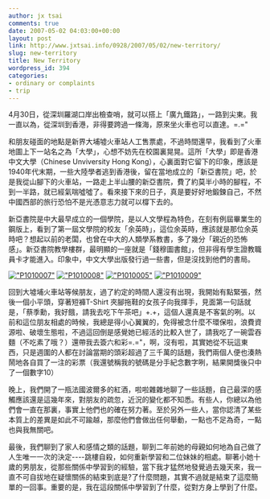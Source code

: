 ```yaml
---
author: jx tsai
comments: true
date: 2007-05-02 04:03:00+00:00
layout: post
link: http://www.jxtsai.info/0928/2007/05/02/new-territory/
slug: new-territory
title: New Territory
wordpress_id: 394
categories:
- ordinary or complaints
- trip
---
```


4月30日，從深圳羅湖口岸出檢查哨，就可以搭上「廣九鐵路」，一路到尖東。我一直以為，從深圳到香港，非得要跨過一條海，原來坐火車也可以直達。=.="

  


和朋友碰面的地點是新界大埔墟火車站人工售票處，不過時間還早，我看到了火車地圖上下一站名之為「大學」，心想不妨先在校園裏晃晃。這所「大學」即是香港中文大學（Chinese Unviversity Hong Kong），心裏面對它留下的印象，應該是1940年代末期，一些大陸學者逃到香港後，留在當地成立的「新亞書院」吧，於是我從山腳下的火車站，一路走上半山腰的新亞書院，費了約莫半小時的腳程，不到一半路，就已經氣喘噓噓了。看來接下來的日子，真是要好好地鍛鍊自己，不然中國西部的旅行恐怕不是光憑意志力就可以橕下去的。

  


新亞書院是中大最早成立的一個學院，是以人文學程為特色，在刻有例屆畢業生的鋼版上，看到了第一屆文學院的校友「余英時」，這位余英時，應該就是那位余英時吧？想起以前的老闆，也曾在中大的人類學系教書，多了幾分「親近的恐怖感」。新亞書院教學樓群，最明顯的一座就是「錢穆圖書館」，但非得有學生證教職員卡才能進入。印象中，中文大學出版發行過一些書，但是沒找到他們的書局。

  


[!["P1010007"]()](http://www.flickr.com/photos/a5288/479849920/) [!["P1010008"]()](http://www.flickr.com/photos/a5288/479864161/) [!["P1010005"]()](http://www.flickr.com/photos/a5288/479863579/) [!["P1010009"]()](http://www.flickr.com/photos/a5288/479864387/)

  


回到大墟埔火車站等候朋友，過了約定的時間人還沒有出現，我開始有點緊張，然後一個小平頭，穿著短褲T-Shirt 夾腳拖鞋的女孩子向我揮手，見面第一句話就是，「蔡季勳，我好餓，請我去吃下午茶吧」+.+，這個人還真是不客氣的咧。以前和這位朋友相處的時候，我總是得小心翼翼的，免得被念什麼不環保啦，浪費資源啦、破壞生態啦，不過這回倒是感覺她已經活的比較入世了，請我吃了一碗雲吞麵（不吃素了哦？）還帶我去簽六和彩=.="，啊，沒有啦，其實她從不玩這東西，只是週圍的人都在討論當期的頭彩超過了三千萬的話題，我們兩個人便也湊熱鬧地各自買了一注的彩票（我還號稱我的號碼是分手紀念數字咧，結果開獎後只中了一個數字10）

  


晚上，我們開了一瓶法國波爾多的紅酒，啦啦雜雜地聊了一些話題，自己最深的感觸應該還是這幾年來，對朋友的疏忽，近況的變化都不知悉。有些人，你總以為他們會一直在那裏，事實上他們也的確在努力著。至於另外一些人，當你認清了某些本質上的差異是如此不可踰越，那麼他們會做出任何舉動，一點也不足為奇，一點也與我無關吧。

  


最後，我們聊到了家人和感情之類的話題，聊到二年前她的母親如何地為自己做了人生唯一一次的決定----跳樓自殺，如何重新學習和二位妹妹的相處。聊著小她十歲的男朋友，從那些關係中學習到的經驗，當下我才猛然地發覺過去幾天來，我一直不可自拔地在疑懷關係的結束到底是?了什麼問題，其實不過就是結束了這麼簡單的一回事。重要的是，我在這段關係中學習到了什麼，從對方身上學到了什麼。

